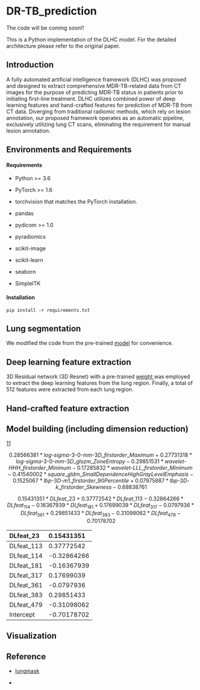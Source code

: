 # DR-TB_prediction

The code will be coming soon!!

This is a Python implementation of the DLHC model. For the detailed architecture please refer to the original paper.

## Introduction&#x20;

A fully automated artificial intelligence framework (DLHC) was proposed and designed to extract comprehensive MDR-TB-related data from CT images for the purpose of predicting MDR-TB status in patients prior to initiating first-line treatment. DLHC utilizes combined power of deep learning features and hand-crafted features for prediction of MDR-TB from CT data. Diverging from traditional radiomic methods, which rely on lesion annotation, our proposed framework operates as an automatic pipeline, exclusively utilizing lung CT scans, eliminating the requirement for manual lesion annotation.&#x20;

## Environments and Requirements

#### Requirements

- Python >\= 3.6

- PyTorch >\= 1.6

- torchvision that matches the PyTorch installation.

- pandas

- pydicom >\= 1.0

- pyradiomics

- scikit-image

- scikit-learn

- seaborn

- SimpleITK

#### Installation

```Shell
pip install -r requirements.txt
```

## Lung segmentation

We modified the code from the pre-trained [model](https://github.com/JoHof/lungmask) for convenience.

## Deep learning feature extraction

3D Residual network (3D Resnet) with a pre-trained [weight ](https://pytorch.org/vision/main/models/generated/torchvision.models.video.r3d_18.html) was employed to extract the deep learning features from the lung region. Finally, a total of 512 features were extracted from each lung region.&#x20;

## Hand-crafted feature extraction

## Model building (including dimension reduction)

[11](https://latex.codecogs.com/png.image?\dpi{110}0.28566381*log\mbox{-}sigma\mbox{-}3\mbox{-}0\mbox{-}mm\mbox{-}3D\_firstorder\_Maximum&plus;0.27731318*log\mbox{-}sigma\mbox{-}3\mbox{-}0\mbox{-}mm\mbox{-}3D\_glszm\_ZoneEntropy-0.29851531*wavelet\mbox{-}HHH\_firstorder\_Minimum-0.17285832*wavelet\mbox{-}LLL\_firstorder\_Minimum-0.41540002*square\_gldm\_SmallDependenceHighGrayLevelEmphasis-0.1525067*lbp\mbox{-}3D\mbox{-}m1\_firstorder\_90Percentile&plus;0.07975887*lbp\mbox{-}3D\mbox{-}k\_firstorder\_Skewness-0.68838761&space;)

```math
0.28566381*log\mbox{-}sigma\mbox{-}3\mbox{-}0\mbox{-}mm\mbox{-}3D\_firstorder\_Maximum + 0.27731318*log\mbox{-}sigma\mbox{-}3\mbox{-}0\mbox{-}mm\mbox{-}3D\_glszm\_ZoneEntropy-0.29851531*wavelet\mbox{-}HHH\_firstorder\_Minimum-0.17285832*wavelet\mbox{-}LLL\_firstorder\_Minimum-0.41540002*square\_gldm\_SmallDependenceHighGrayLevelEmphasis-0.1525067*lbp\mbox{-}3D\mbox{-}m1\_firstorder\_90Percentile+0.07975887*lbp\mbox{-}3D\mbox{-}k\_firstorder\_Skewness-0.68838761
```

```math
0.15431351*DLfeat\_23 + 0.37772542 * DLfeat\_113 - 0.32864266 * DLfeat_114	- 0.16367939 * DLfeat_181 + 0.17699039 * DLfeat_317 - 0.0797936 * DLfeat_361 + 0.29851433 * DLfeat_383 -0.31098062 * DLfeat_479 - 0.70178702
```

| DLfeat_23  | 0.15431351  |
| :--------- | :---------- |
| DLfeat_113 | 0.37772542  |
| DLfeat_114 | -0.32864266 |
| DLfeat_181 | -0.16367939 |
| DLfeat_317 | 0.17699039  |
| DLfeat_361 | -0.0797936  |
| DLfeat_383 | 0.29851433  |
| DLfeat_479 | -0.31098062 |
| Intercept  | -0.70178702 |

## Visualization

## Reference

- [lungmask]()

-

###

